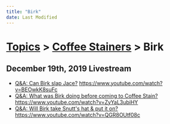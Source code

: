 ```yaml
---
title: "Birk"
date: Last Modified
---
```

# [Topics](../../topics.md) > [Coffee Stainers](../../topics/coffee-stainers.md) > Birk

## December 19th, 2019 Livestream
* [Q&A: Can Birk slap Jace?](../../transcriptions/yt-BEOwkK8suFc.md) https://www.youtube.com/watch?v=BEOwkK8suFc
* [Q&A: What was Birk doing before coming to Coffee Stain?](../../transcriptions/yt-ZyYaL3ubiHY.md) https://www.youtube.com/watch?v=ZyYaL3ubiHY
* [Q&A: Will Birk take Snutt's hat & put it on?](../../transcriptions/yt-QGR8OUtf08c.md) https://www.youtube.com/watch?v=QGR8OUtf08c
